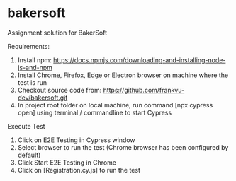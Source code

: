 # bakersoft
Assignment solution for BakerSoft

Requirements:
1. Install npm: https://docs.npmjs.com/downloading-and-installing-node-js-and-npm
2. Install Chrome, Firefox, Edge or Electron browser on machine where the test is run
3. Checkout source code from: https://github.com/frankvu-dev/bakersoft.git
4. In project root folder on local machine, run command [npx cypress open] using terminal / commandline to start Cypress

Execute Test
1. Click on E2E Testing in Cypress window
2. Select browser to run the test (Chrome browser has been configured by default)
3. Click Start E2E Testing in Chrome
4. Click on [Registration.cy.js] to run the test

